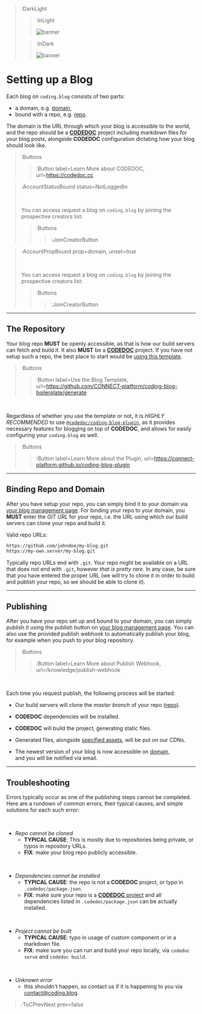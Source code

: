 > :DarkLight
> > :InLight
> >
> > ![banner](/img/account-banner.svg)
>
> > :InDark
> >
> > ![banner](/img/account-banner-dark.svg)

# Setting up a Blog

Each blog on `coding.blog` consists of two parts:
- a domain, e.g. [domain](:AccountProp (prop=domain, empty=your.coding.blog)),
- bound with a repo, e.g. [repo](:AccountProp (prop=repo, empty=https://blog-repo.git)).

The domain is the URL through which your blog is accessible to the world, and the repo should 
be a [**CODEDOC**](https://codedoc.cc) project including markdown files for your blog posts, 
alongside **CODEDOC** configuration dictating how your blog should look like.

> :Buttons
> > :Button label=Learn More about CODEDOC, url=https://codedoc.cc

> :AccountStatusBound status=NotLoggedIn
>
> <br>
>
> You can access request a blog on `coding.blog` by joining the prospective creators list:
>
> > :Buttons
> > > :JoinCreatorButton

> :AccountPropBound prop=domain, unset=true
>
> <br>
>
> You can access request a blog on `coding.blog` by joining the prospective creators list:
>
> > :Buttons
> > > :JoinCreatorButton

---

## The Repository

Your blog repo **MUST** be openly accessible, as that is how our build servers can fetch and build it.
It also **MUST** be a [**CODEDOC**](https://codedoc.cc) project. If you have not setup such a repo,
the best place to start would be [using this template](https://github.com/CONNECT-platform/coding-blog-boilerplate/generate).

> :Buttons
> > :Button label=Use the Blog Template, url=https://github.com/CONNECT-platform/coding-blog-boilerplate/generate

<br>

Regardless of whether you use the template or not, it is _HIGHLY RECOMMENDED_ to use 
[`@codedoc/coding-blog-plugin`](https://connect-platform.github.io/coding-blog-plugin), as it 
provides necessary features for blogging on top of **CODEDOC**, and allows for easily configuring
your `coding.blog` as well.

> :Buttons
> > :Button label=Learn More about the Plugin, url=https://connect-platform.github.io/coding-blog-plugin

---

## Binding Repo and Domain

After you have setup your repo, you can simply bind it to your domain via [your blog management page](/account/blog).
For binding your repo to your domain, you **MUST** enter the _GIT URL_ for your repo, i.e. 
the URL using which our build servers can clone your repo and build it.

Valid repo URLs:

```bash | --no-wmbar
https://github.com/johndoe/my-blog.git
https://my-own.server/my-blog.git
```

Typically repo URLs end with `.git`. Your repo might be available on a URL that does not end with `.git`, however
_that is pretty rare_. In any case, be sure that you have entered the proper URL (we will try to clone it
in order to build and publish your repo, so we should be able to clone it).

---

## Publishing

After you have your repo set up and bound to your domain, you can simply publish
it using the publish button on [your blog management page](/account/blog). You can
also use the provided publish webhook to automatically publish your blog, for example
when you push to your blog repository.

> :Buttons
> > :Button label=Learn More about Publish Webhook, url=/knowledge/publish-webhook

<br>

Each time you request publish, the following process will be started:

- Our build servers will clone the _master branch_ of your repo ([repo](:AccountProp (prop=repo, empty=https://blog-repo.git))).

- **CODEDOC** dependencies will be installed.

- **CODEDOC** will build the project, generating static files.

- Generated files, alongside [specified assets](https://connect-platform.github.io/coding-blog-plugin/assets), will be put on our CDNs.

- The newest version of your blog is now accessible on [domain](:AccountProp (prop=domain, empty=your.coding.blog)),\
  and you will be notified via email.

---

## Troubleshooting

Errors typically occur as one of the publishing steps cannot be completed. Here are a rundown of common errors, their typical
causes, and simple solutions for each such error:

<br>

- _Repo cannot be cloned_
  - **TYPICAL CAUSE**: This is mostly due to repositories being private, or typos in repository URLs.
  - **FIX**: make your blog repo publicly accessible.

<br>

- _Dependencies cannot be installed_
  - **TYPICAL CAUSE**: the repo is not a **CODEDOC** project, or typo in `.codedoc/package.json`.
  - **FIX**: make sure your repo is a [**CODEDOC** project](https://codedoc.cc) and all dependencies listed in
    `.codedoc/package.json` can be actually installed.

<br>

- _Project cannot be built_
  - **TYPICAL CAUSE**: typo in usage of custom component or in a markdown file.
  - **FIX**: make sure you can run and build your repo locally, via `codedoc serve` and `codedoc build`.

<br>

- _Unknown error_
  - this shouldn't happen, so contact us if it is happening to you via contact@coding.blog.

> :ToCPrevNext prev=false
